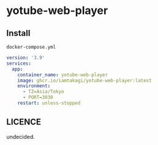 # yotube-web-player

## Install
`docker-compose.yml`
```yml
version: '3.9'
services:
  app:
    container_name: yotube-web-player
    image: ghcr.io/iamtakagi/yotube-web-player:latest
    environment:
      - TZ=Asia/Tokyo
      - PORT=3030
    restart: unless-stopped
```

## LICENCE
undecided.